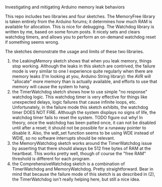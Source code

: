 Investigating and mitigating Arduino memory leak behaviors

This repo includes two libraries and four sketches.  The MemoryFree library is taken entirely from the Arduino forums; it determines how much RAM is available for allocation.  This is nice for debugging.  The Watchdog library is written by me, based on some forum posts.  It nicely sets and clears watchdog timers, and allows you to perform an on-demand watchdog reset if something seems wrong.

The sketches demonstrate the usage and limits of these two libraries.
1. the LeakingMemory sketch shows that when you leak memory, things stop working.  Although the leaks in this sketch are contrived, the failure mode is very similar to one I experience quite regularly when there are memory leaks (I'm looking at you, Arduino String library): the AVR will "allocate" more memory than is actually available, and efforts to use that memory will cause the system to hang.
2. the TimerWatchdog sketch shows how to use simple "no response" watchdog logic.  This watchdog timer is very effective for things like unexpected delays, logic failures that cause infinite loops, etc.  Unfortunately, in the failure mode this sketch exhibits, the watchdog timer DOES NOT FIRE.  Although the system displays no signs of life, the watchdog timer fails to reset the system.  TODO figure out why! In theory, once the watchdog has been patted once, it can not be disabled until after a reset; it should not be possible for a runaway pointer to disable it.  Also, the wdt_set function seems to be using WDE instead of WDIE, so no software interrupts should be relevant.
3. the MemoryWatchdog sketch works around the TimerWatchdog issue by asserting that there should always be 512 free bytes of RAM at the heartbeat.  This works pretty well, though of course the "free RAM" threshold is different for each program.
4. the ComprehensiveWatchdog sketch is a combination of TimerWatchdog and MemoryWatchdog.  Pretty straightforward.  Bear in mind that because the failure mode of this sketch is as described in (2), the TimerWatchdog isn't really helping here, but still a nice idea.